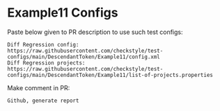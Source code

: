 # Example11 Configs
Paste below given to PR description to use such test configs:
```
Diff Regression config: https://raw.githubusercontent.com/checkstyle/test-configs/main/DescendantToken/Example11/config.xml
Diff Regression projects: https://raw.githubusercontent.com/checkstyle/test-configs/main/DescendantToken/Example11/list-of-projects.properties
```
Make comment in PR:
```
Github, generate report
```
